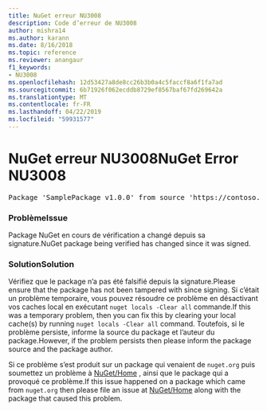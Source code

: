 ```yaml
---
title: NuGet erreur NU3008
description: Code d’erreur de NU3008
author: mishra14
ms.author: karann
ms.date: 8/16/2018
ms.topic: reference
ms.reviewer: anangaur
f1_keywords:
- NU3008
ms.openlocfilehash: 12d53427a8de8cc26b3b0a4c5faccf8a6f1fa7ad
ms.sourcegitcommit: 6b71926f062ecddb8729ef8567baf67fd269642a
ms.translationtype: MT
ms.contentlocale: fr-FR
ms.lasthandoff: 04/22/2019
ms.locfileid: "59931577"
---
```

# <a name="nuget-error-nu3008"></a><span data-ttu-id="7ecf3-103">NuGet erreur NU3008</span><span class="sxs-lookup"><span data-stu-id="7ecf3-103">NuGet Error NU3008</span></span>

<pre>Package 'SamplePackage v1.0.0' from source 'https://contoso.com/index.json': The package integrity check failed.</pre>

### <a name="issue"></a><span data-ttu-id="7ecf3-104">Problème</span><span class="sxs-lookup"><span data-stu-id="7ecf3-104">Issue</span></span>

<span data-ttu-id="7ecf3-105">Package NuGet en cours de vérification a changé depuis sa signature.</span><span class="sxs-lookup"><span data-stu-id="7ecf3-105">NuGet package being verified has changed since it was signed.</span></span>


### <a name="solution"></a><span data-ttu-id="7ecf3-106">Solution</span><span class="sxs-lookup"><span data-stu-id="7ecf3-106">Solution</span></span>

<span data-ttu-id="7ecf3-107">Vérifiez que le package n’a pas été falsifié depuis la signature.</span><span class="sxs-lookup"><span data-stu-id="7ecf3-107">Please ensure that the package has not been tampered with since signing.</span></span> <span data-ttu-id="7ecf3-108">Si c’était un problème temporaire, vous pouvez résoudre ce problème en désactivant vos caches local en exécutant `nuget locals -Clear all` commande.</span><span class="sxs-lookup"><span data-stu-id="7ecf3-108">If this was a temporary problem, then you can fix this by clearing your local cache(s) by running `nuget locals -Clear all` command.</span></span> <span data-ttu-id="7ecf3-109">Toutefois, si le problème persiste, informe la source du package et l’auteur du package.</span><span class="sxs-lookup"><span data-stu-id="7ecf3-109">However, if the problem persists then please inform the package source and the package author.</span></span>

<span data-ttu-id="7ecf3-110">Si ce problème s’est produit sur un package qui venaient de `nuget.org` puis soumettez un problème à [NuGet/Home](https://github.com/NuGet/Home/issues) , ainsi que le package qui a provoqué ce problème.</span><span class="sxs-lookup"><span data-stu-id="7ecf3-110">If this issue happened on a package which came from `nuget.org` then please file an issue at [NuGet/Home](https://github.com/NuGet/Home/issues) along with the package that caused this problem.</span></span>


